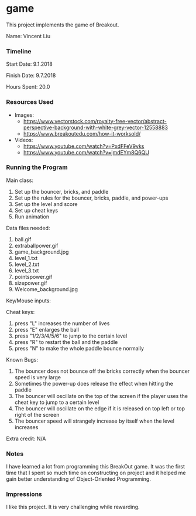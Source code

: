 game
====

This project implements the game of Breakout.

Name: Vincent Liu

### Timeline

Start Date: 9.1.2018

Finish Date: 9.7.2018

Hours Spent: 20.0

### Resources Used

* Images:
    * https://www.vectorstock.com/royalty-free-vector/abstract-perspective-background-with-white-grey-vector-12558883
    * https://www.breakoutedu.com/how-it-worksold/
* Videos:
    * https://www.youtube.com/watch?v=PxdFFeV9vks
    * https://www.youtube.com/watch?v=jmdEYm8Q6QU

### Running the Program

Main class:
1. Set up the bouncer, bricks, and paddle
2. Set up the rules for the bouncer, bricks, paddle, and power-ups
3. Set up the level and score
4. Set up cheat keys
5. Run animation

Data files needed: 
1. ball.gif
2. extraballpower.gif
3. game_background.jpg
4. level_1.txt
5. level_2.txt
6. level_3.txt
7. pointspower.gif
8. sizepower.gif
9. Welcome_background.jpg

Key/Mouse inputs:

Cheat keys:
1. press "L" increases the number of lives
2. press "E" enlarges the ball
3. press "1/2/3/4/5/6" to jump to the certain level
4. press "R" to restart the ball and the paddle
5. press "N" to make the whole paddle bounce normally

Known Bugs:
1. The bouncer does not bounce off the bricks correctly when the bouncer speed is very large
2. Sometimes the power-up does release the effect when hitting the paddle
3. The bouncer will oscillate on the top of the screen if the player uses the cheat key to jump to a certain level
4. The bouncer will oscillate on the edge if it is released on top left or top right of the screen
5. The bouncer speed will strangely increase by itself when the level increases

Extra credit: N/A

### Notes

I have learned a lot from programming this BreakOut game. It was the first time that I spent so much time on constructing on project and it helped me gain better understanding of Object-Oriented Programming.

### Impressions

I like this project. It is very challenging while rewarding.